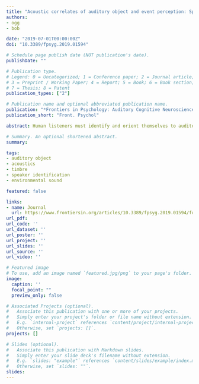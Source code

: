 ```yaml
---
title: "Acoustic correlates of auditory object and event perception: Speakers, musical timbres and environmental sounds"
authors:
- ogg
- bob

date: "2019-07-01T00:00:00Z"
doi: "10.3389/fpsyg.2019.01594"

# Schedule page publish date (NOT publication's date).
publishDate: ""

# Publication type.
# Legend: 0 = Uncategorized; 1 = Conference paper; 2 = Journal article;
# 3 = Preprint / Working Paper; 4 = Report; 5 = Book; 6 = Book section;
# 7 = Thesis; 8 = Patent
publication_types: ["2"]

# Publication name and optional abbreviated publication name.
publication: "*Frontiers in Psychology: Auditory Cognitive Neuroscience, 10:1594*"
publication_short: "Front. Psychol"

abstract: Human listeners must identify and orient themselves to auditory objects and events in their environment. What acoustic features support a listener’s ability to differentiate the great variety of natural sounds they might encounter? Studies of auditory object perception typically examine identification (and confusion) responses or dissimilarity ratings between pairs of objects and events. However, the majority of this prior work has been conducted within single categories of sound. This separation has precluded a broader understanding of the general acoustic attributes that govern auditory object and event perception within and across different behaviorally relevant sound classes. The present experiments take a broader approach by examining multiple categories of sound relative to one another. This approach bridges critical gaps in the literature and allows us to identify (and assess the relative importance of) features that are useful for distinguishing sounds within, between and across behaviorally relevant sound categories. To do this, we conducted behavioral sound identification (Experiment 1) and dissimilarity rating (Experiment 2) studies using a broad set of stimuli that leveraged the acoustic variability within and between different sound categories via a diverse set of 36 sound tokens (12 utterances from different speakers, 12 instrument timbres, and 12 everyday objects from a typical human environment). Multidimensional scaling solutions as well as analyses of item-pair-level responses as a function of different acoustic qualities were used to understand what acoustic features informed participants’ responses. In addition to the spectral and temporal envelope qualities noted in previous work, listeners’ dissimilarity ratings were associated with spectrotemporal variability and aperiodicity. Subsets of these features (along with fundamental frequency variability) were also useful for making specific within or between sound category judgments. Dissimilarity ratings largely paralleled sound identification performance, however the results of these tasks did not completely mirror one another. In addition, musical training was related to improved sound identification performance.

# Summary. An optional shortened abstract.
summary:

tags:
- auditory object
- acoustics
- timbre
- speaker identification
- environmental sound

featured: false

links:
- name: Journal
  url: https://www.frontiersin.org/articles/10.3389/fpsyg.2019.01594/full#h1
url_pdf:
url_code: ''
url_dataset: ''
url_poster: ''
url_project: ''
url_slides: ''
url_source: ''
url_video: ''

# Featured image
# To use, add an image named `featured.jpg/png` to your page's folder. 
image:
  caption: ''
  focal_point: ""
  preview_only: false

# Associated Projects (optional).
#   Associate this publication with one or more of your projects.
#   Simply enter your project's folder or file name without extension.
#   E.g. `internal-project` references `content/project/internal-project/index.md`.
#   Otherwise, set `projects: []`.
projects: []

# Slides (optional).
#   Associate this publication with Markdown slides.
#   Simply enter your slide deck's filename without extension.
#   E.g. `slides: "example"` references `content/slides/example/index.md`.
#   Otherwise, set `slides: ""`.
slides:
---
```


